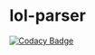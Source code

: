 # lol-parser
[![Codacy Badge](https://api.codacy.com/project/badge/Grade/a4f7602c8c8947c3b71b3c4d979a06bf)](https://www.codacy.com/app/Acaeris/lol-parser?utm_source=github.com&utm_medium=referral&utm_content=Acaeris/lol-parser&utm_campaign=badger)